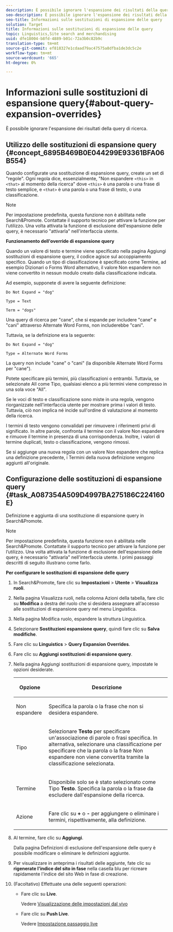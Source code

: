 ```yaml
---
description: È possibile ignorare l'espansione dei risultati della query di ricerca.
seo-description: È possibile ignorare l'espansione dei risultati della query di ricerca.
seo-title: Informazioni sulle sostituzioni di espansione delle query
solution: Target
title: Informazioni sulle sostituzioni di espansione delle query
topic: Linguistics,Site search and merchandising
uuid: dfe18004-b8fd-4889-b01c-72a3b0c82b9c
translation-type: tm+mt
source-git-commit: ef818327e1cdaad79ac47575a8dfba1de3dc5c2e
workflow-type: tm+mt
source-wordcount: '665'
ht-degree: 0%

---
```



# Informazioni sulle sostituzioni di espansione query{#about-query-expansion-overrides}

È possibile ignorare l&#39;espansione dei risultati della query di ricerca.

## Utilizzo delle sostituzioni di espansione query {#concept_6895B469B0E044299E93361BFA06B554}

Quando configurate una sostituzione di espansione query, create un set di &quot;regole&quot;. Ogni regola dice, essenzialmente, &quot;Non espandere `<this>` in `<that>` al momento della ricerca&quot; dove `<this>` è una parola o una frase di testo semplice, e `<that>` è una parola o una frase di testo, o una classificazione.

>[!NOTE]
>
>Per impostazione predefinita, questa funzione non è abilitata nelle Search&amp;Promote. Contattate il supporto tecnico per attivare la funzione per l’utilizzo. Una volta attivata la funzione di esclusione dell&#39;espansione delle query, è necessario &quot;attivarla&quot; nell&#39;interfaccia utente.

**Funzionamento dell&#39;override di espansione query**

Quando un valore di testo e termine viene specificato nella pagina Aggiungi sostituzioni di espansione query, il codice agisce sul accoppiamento specifico. Quando un tipo di classificazione è specificato come Termine, ad esempio Dizionari o Forms Word alternativo, il valore Non espandere non viene convertito in nessun modulo creato dalla classificazione indicata.

Ad esempio, supponete di avere la seguente definizione:

`Do Not Expand = "dog"`

`Type = Text`

`Term = "dogs"`

Una query di ricerca per &quot;cane&quot;, che si espande per includere &quot;cane&quot; e &quot;cani&quot; attraverso Alternate Word Forms, non includerebbe &quot;cani&quot;.

Tuttavia, se la definizione era la seguente:

`Do Not Expand = "dog"`

`Type = Alternate Word Forms`

La query non include &quot;cane&quot; o &quot;cani&quot; (la disponibile Alternate Word Forms per &quot;cane&quot;).

Potete specificare più termini, più classificazioni o entrambi. Tuttavia, se selezionate All come Tipo, qualsiasi elenco a più termini viene compresso in una sola voce &quot;All&quot;.

Se le voci di testo e classificazione sono miste in una regola, vengono riorganizzate nell&#39;interfaccia utente per mostrare prima i valori di testo. Tuttavia, ciò non implica né incide sull&#39;ordine di valutazione al momento della ricerca.

I termini di testo vengono convalidati per rimuovere i riferimenti privi di significato. In altre parole, confronta il termine con il valore Non espandere e rimuove il termine in presenza di una corrispondenza. Inoltre, i valori di termine duplicati, testo o classificazione, vengono rimossi.

Se si aggiunge una nuova regola con un valore Non espandere che replica una definizione precedente, i Termini della nuova definizione vengono aggiunti all&#39;originale.

## Configurazione delle sostituzioni di espansione query {#task_A087354A509D4997BA275186C224160E}

Definizione e aggiunta di una sostituzione di espansione query in Search&amp;Promote.

<!-- 

t_configuring_query_expansion_overrides.xml

 -->

>[!NOTE]
Per impostazione predefinita, questa funzione non è abilitata nelle Search&amp;Promote. Contattate il supporto tecnico per attivare la funzione per l’utilizzo. Una volta attivata la funzione di esclusione dell&#39;espansione delle query, è necessario &quot;attivarla&quot; nell&#39;interfaccia utente. I primi passaggi descritti di seguito illustrano come farlo.

**Per configurare le sostituzioni di espansione delle query**

1. In Search&amp;Promote, fare clic su **Impostazioni** > **Utente** > **Visualizza ruoli**.
1. Nella pagina Visualizza ruoli, nella colonna Azioni della tabella, fare clic su **Modifica** a destra del ruolo che si desidera assegnare all&#39;accesso alle sostituzioni di espansione query nel menu Linguistica.
1. Nella pagina Modifica ruolo, espandere la struttura Linguistica.
1. Selezionare **Sostituzioni espansione query**, quindi fare clic su **Salva modifiche**.
1. Fare clic su **Linguistics** > **Query Expansion Overrides**.
1. Fare clic su **Aggiungi sostituzioni di espansione query**.
1. Nella pagina Aggiungi sostituzioni di espansione query, impostate le opzioni desiderate.

   <!-- 
   
   r_query_expansion_override_definitions.xml
   
   -->

   <table> 
    <thead> 
      <tr> 
      <th colname="col1" class="entry"> <p>Opzione </p> </th> 
      <th colname="col2" class="entry"> <p>Descrizione </p> </th> 
      </tr> 
    </thead>
    <tbody> 
      <tr> 
      <td colname="col1"> <p>Non espandere </p> </td> 
      <td colname="col2"> <p>Specifica la parola o la frase che non si desidera espandere. </p> </td> 
      </tr> 
      <tr> 
      <td colname="col1"> <p>Tipo </p> </td> 
      <td colname="col2"> <p>Selezionare <b>Testo</b> per specificare un'associazione di parole o frasi specifica. In alternativa, selezionare una classificazione per specificare che la parola o la frase Non espandere non viene convertita tramite la classificazione selezionata. </p> </td> 
      </tr> 
      <tr> 
      <td colname="col1"> <p>Termine </p> </td> 
      <td colname="col2"> <p>Disponibile solo se è stato selezionato come Tipo <b>Testo</b>. Specifica la parola o la frase da escludere dall'espansione della ricerca. </p> </td> 
      </tr> 
      <tr> 
      <td colname="col1"> <p>Azione </p> </td> 
      <td colname="col2"> <p> Fare clic su <b>+</b> o <b>-</b> per aggiungere o eliminare i termini, rispettivamente, alla definizione. </p> </td> 
      </tr> 
    </tbody> 
    </table>

1. Al termine, fare clic su **Aggiungi**.

   Dalla pagina Definizioni di esclusione dell&#39;espansione delle query è possibile modificare o eliminare le definizioni aggiunte.
1. Per visualizzare in anteprima i risultati delle aggiunte, fate clic su **rigenerate l&#39;indice del sito in fase** nella casella blu per ricreare rapidamente l&#39;indice del sito Web in fase di creazione.
1. (Facoltativo) Effettuate una delle seguenti operazioni:

   * Fare clic su **Live**.

      Vedere [Visualizzazione delle impostazioni dal vivo](../c-about-staging.md#task_401A0EBDB5DB4D4CA933CBA7BECDC10F)

   * Fare clic su **Push Live**.

      Vedere [Impostazione passaggio live](../c-about-staging.md#task_44306783B4C0408AAA58B471DAF2D9A4)

